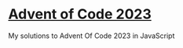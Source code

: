 #  [Advent of Code 2023](https://adventofcode.com/)
My solutions to Advent Of Code 2023 in JavaScript
